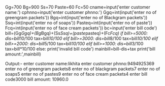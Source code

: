 Gg=700
Bg=900
Ss=70
Paste=60
Fc=50
cname=input('enter customer name:')
cphnno=input('enter customer phnno:')
Ggq=int(input('enter no of greengram packets'))
Bgq=int(input('enter no of Blackgram packets'))
Ssq=int(input('enter no of soaps'))
Pasteq=int(input('enter no of paste'))
Fcq=int(input('enter no of face cream packets'))
bc=input('enter bill code')
bill=(Gg*Ggq)+(Bg*Bgq)+(Ss*Ssq)+(paste*pasteq)+(Fc*Fcq)
if bill>=5000:
    dis=bill*10/100
    tax=bill*10/100
elif bill>=3000:
    dis=bill*8/100
    tax=bill*10/100
elif bill>=2000:
    dis=bill*5/100
    tax=bill*10/100
elif bill>=1000:
    dis=bill*3/100
    tax=bill*10/100
else:
    print('invalid bill code')
mainbill=bill-dis+tax
print('bill amount:',mainbill)



Output:-
enter customer name:likhita 
enter customer phnno:9494925369
enter no of greengram packets8
enter no of blackgram packets7
enter no of soaps5
enter no of pastes9
enter no of face cream packets4
enter bill code3000
bill amount: 10960.0
